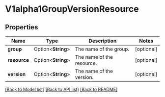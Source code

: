 # V1alpha1GroupVersionResource

## Properties

Name | Type | Description | Notes
------------ | ------------- | ------------- | -------------
**group** | Option<**String**> | The name of the group. | [optional]
**resource** | Option<**String**> | The name of the resource. | [optional]
**version** | Option<**String**> | The name of the version. | [optional]

[[Back to Model list]](../README.md#documentation-for-models) [[Back to API list]](../README.md#documentation-for-api-endpoints) [[Back to README]](../README.md)


